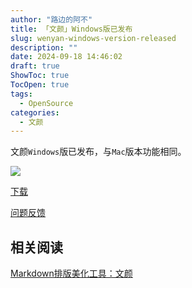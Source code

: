 ```yaml
---
author: "路边的阿不"
title: 「文颜」Windows版已发布
slug: wenyan-windows-version-released
description: ""
date: 2024-09-18 14:46:02
draft: true
ShowToc: true
TocOpen: true
tags:
  - OpenSource
categories:
  - 文颜
---
```

文颜`Windows`版已发布，与`Mac`版本功能相同。

![](imgs/posts/2024-09-18-wenyan-windows-version-released/win.webp)

[下载](https://api.yuzhi.tech/download?app=wenyan)

[问题反馈](https://yuzhi.tech/contact)

## 相关阅读

[Markdown排版美化工具：文颜](https://babyno.top/posts/2024/08/introduce-for-wenyan/)